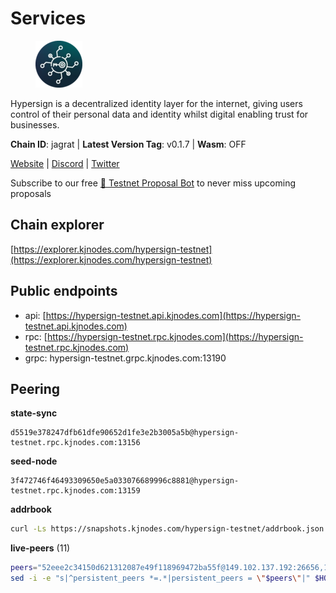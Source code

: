 # Services

<figure><img src="https://raw.githubusercontent.com/kj89/cosmos-images/main/logos/hypersign.png" alt=""><figcaption></figcaption></figure>

Hypersign is a decentralized identity layer for the internet, giving  users control of their personal data and identity whilst digital  enabling trust for businesses.

**Chain ID**: jagrat | **Latest Version Tag**: v0.1.7 | **Wasm**: OFF

[Website](https://hypersign.id) | [Discord](https://discord.gg/DmuUjMrHVw) | [Twitter](https://twitter.com/hypersignchain)



Subscribe to our free [🤖 Testnet Proposal Bot](https://t.me/kjnodes_testnet_proposal_bot) to never miss upcoming proposals


## Chain explorer
[https://explorer.kjnodes.com/hypersign-testnet](https://explorer.kjnodes.com/hypersign-testnet)

## Public endpoints

* api: [https://hypersign-testnet.api.kjnodes.com](https://hypersign-testnet.api.kjnodes.com)
* rpc: [https://hypersign-testnet.rpc.kjnodes.com](https://hypersign-testnet.rpc.kjnodes.com)
* grpc: hypersign-testnet.grpc.kjnodes.com:13190

## Peering

**state-sync**

```text
d5519e378247dfb61dfe90652d1fe3e2b3005a5b@hypersign-testnet.rpc.kjnodes.com:13156
```

**seed-node**

```text
3f472746f46493309650e5a033076689996c8881@hypersign-testnet.rpc.kjnodes.com:13159
```

**addrbook**
```bash
curl -Ls https://snapshots.kjnodes.com/hypersign-testnet/addrbook.json > $HOME/.hid-node/config/addrbook.json
```

**live-peers** (11)
```bash
peers="52eee2c34150d621312087e49f118969472ba55f@149.102.137.192:26656,1e3f0aeb6f2a2017b122af2461a75c9695790954@65.108.233.109:10956,d7c9b9a3c3a6c5f4ccdfb37a8358755b277271c1@3.110.226.164:26656,15d2f1bc2bfaa143388465ea115c59e5ce6e77dc@65.109.39.223:26656,d92268c246e02a54103f7098b901b876c88f006e@5.161.130.108:26656,1de2abae74a4c5fd7d96d9869ef02187f81498f0@134.209.238.66:26656,5e4fc955b23ab00f6a07cb6d56e89aafac0c85ff@167.86.85.122:26656,17befe8d02039c5b0f4489d22fcfe768cb35a035@209.145.53.163:10656,934324c3b4318d8438954d19a82673a3d218951b@142.132.209.236:10956,b09953bd16cdb17576c4fc356e39773a8e500133@149.202.73.104:11456,d5519e378247dfb61dfe90652d1fe3e2b3005a5b@65.109.68.190:13156"
sed -i -e "s|^persistent_peers *=.*|persistent_peers = \"$peers\"|" $HOME/.hid-node/config/config.toml
```
